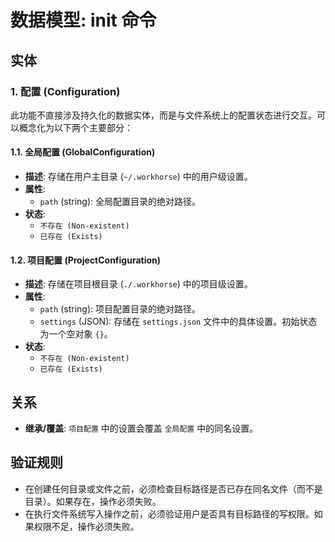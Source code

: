 # 数据模型: init 命令

## 实体

### 1. 配置 (Configuration)
此功能不直接涉及持久化的数据实体，而是与文件系统上的配置状态进行交互。可以概念化为以下两个主要部分：

#### 1.1. 全局配置 (GlobalConfiguration)
- **描述**: 存储在用户主目录 (`~/.workhorse`) 中的用户级设置。
- **属性**:
  - `path` (string): 全局配置目录的绝对路径。
- **状态**:
  - `不存在 (Non-existent)`
  - `已存在 (Exists)`

#### 1.2. 项目配置 (ProjectConfiguration)
- **描述**: 存储在项目根目录 (`./.workhorse`) 中的项目级设置。
- **属性**:
  - `path` (string): 项目配置目录的绝对路径。
  - `settings` (JSON): 存储在 `settings.json` 文件中的具体设置。初始状态为一个空对象 `{}`。
- **状态**:
  - `不存在 (Non-existent)`
  - `已存在 (Exists)`

## 关系
- **继承/覆盖**: `项目配置` 中的设置会覆盖 `全局配置` 中的同名设置。

## 验证规则
- 在创建任何目录或文件之前，必须检查目标路径是否已存在同名文件（而不是目录）。如果存在，操作必须失败。
- 在执行文件系统写入操作之前，必须验证用户是否具有目标路径的写权限。如果权限不足，操作必须失败。

